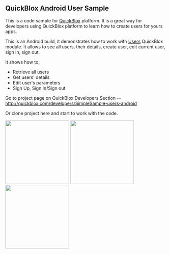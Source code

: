 ## QuickBlox Android User Sample

This is a code sample for [QuickBlox](http://quickblox.com/) platform. It is a great way for developers using QuickBlox platform to learn how to create users for yours apps.

This is an Android build, it demonstrates how to work with [Users](http://quickblox.com/developers/Users) QuickBlox module.
It allows to see all users, their details, create user, edit current user, sign in, sign out.

It shows how to:
<ul>
<li> Retrieve all users</li>
<li> Get users' details </li>
<li> Edit user's parameters </li>
<li> Sign Up, Sign In/Sign out </li>
</ul>

Go to project page on QuickBlox Developers Section -- <http://quickblox.com/developers/SimpleSample-users-android>

Or clone project here and start to work with the code.

<img src="http://files.quickblox.com/Sample_Users_2.png" width=200 />&nbsp;<img src="http://files.quickblox.com/Sample_Users_3.png" width=200 />&nbsp;<img src="http://files.quickblox.com/Sample_Users_4.png" width=200 />&nbsp;
